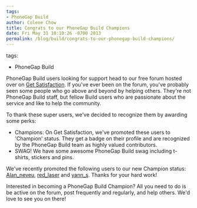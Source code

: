 ```yaml
---
tags:
- PhoneGap Build
author: Colene Chow
title: Congrats to our PhoneGap Build Champions
date: Fri May 31 10:10:26 -0700 2013
permalink: /blog/build/congrats-to-our-phonegap-build-champions/
---
```

tags:
- PhoneGap Build

PhoneGap Build users looking for support head to our free forum hosted over on [Get Satisfaction](http://getsatisfaction.com/nitobi/products/nitobi_phonegap_build). If you've ever been on the forum, you've probably seen some people who go above and beyond by helping others. They're not PhoneGap Build staff, but fellow Build users who are passionate about the service and like to help the community.

<!-- end-slug -->

To thank these super users, we've decided to recognize them by awarding some perks:
* Champions: On Get Satisfaction, we've promoted these users to 'Champion' status. They get a badge on their profile and are recognized by the PhoneGap Build team as highly valued contributors.
* SWAG!  We have some awesome PhoneGap Build swag including t-shirts, stickers and pins.

We've recently promoted the following users to our new Champion status: [Alan_neveu](http://community.phonegap.com/people/alan_neveu), [red_laser](http://community.phonegap.com/people/red_laser) and [yann_s](http://community.phonegap.com/people/yann_s).  Thanks for your hard work!

Interested in becoming a PhoneGap Build Champion? All you need to do is be active on the forum, post frequently and regularly, and help others.  We'd love to see you on there!

